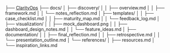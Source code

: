 ├── [ClarityOps](https://github.com/lfost42/clarityops)
├── docs/
│   ├── discovery/
│   │   ├── overview.md
│   │   ├── framework.md
│   │   └── notes_reflection.md
│   ├── templates/
│   │   ├── case_checklist.md
│   │   ├── maturity_map.md
│   │   └── feedback_log.md
│   ├── visualization/
│   │   ├── mock_dashboard.png
│   │   ├── dashboard_design_notes.md
│   │   └── feature_ideas.md
│   ├── documentation/
│   │   ├── final_reflection.md
│   │   ├── retrospective.md
│   │   └── presentation_outline.md
│   └── references/
│       ├── resources.md
│       └── inspiration_links.md